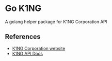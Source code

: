 # Go K1NG
A golang helper package for K1NG Corporation API

## References

- [K1NG Corporation website](https://k1ngcorporation.com/)
- [K1NG API Docs](https://developer.k1nguniverse.com/)

